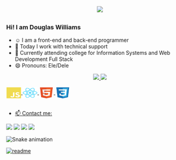 <h1 align="center">
<img src="https://readme-typing-svg.herokuapp.com/?font=Righteous&size=35&center=true&vCenter=true&width=500&height=70&duration=4000&lines=Seja+bem+vindo!;" />
</h1>

### Hi! I am Douglas Williams

- :relaxed: I am a front-end and back-end programmer
- 🔭 Today I work with technical support
- 🌱 Currently attending college for Information Systems and Web Development Full Stack
- 😄 Pronouns: Ele/Dele

<div align="center">
  <a href="https://github.com/DouglasWilliams10">
  <img width="47%" src="https://github-readme-stats.vercel.app/api?username=DouglasWilliams10&show_icons=true&theme=radical&include_all_commits=true&count_private=true"/>
  <img width="42%" src="https://github-readme-stats.vercel.app/api/top-langs/?username=DouglasWilliams10&layout=compact&langs_count=7&theme=radical"/>
</div>

<div style="display: inline_block"><br>
  <img align="center" alt="Douglas-Js" height="30" width="40" src="https://raw.githubusercontent.com/devicons/devicon/master/icons/javascript/javascript-plain.svg">
  <img align="center" alt="Douglas-React" height="30" width="40" src="https://raw.githubusercontent.com/devicons/devicon/master/icons/react/react-original.svg">
  <img align="center" alt="Douglas-HTML" height="30" width="40" src="https://raw.githubusercontent.com/devicons/devicon/master/icons/html5/html5-original.svg">
  <img align="center" alt="Douglas-CSS" height="30" width="40" src="https://raw.githubusercontent.com/devicons/devicon/master/icons/css3/css3-original.svg">
</div>

##
- 📫 Contact me:
<div> 
  <a href="https://www.instagram.com/_douglaswilliams/" target="_blank"><img src="https://img.shields.io/badge/-Instagram-%23E4405F?style=for-the-badge&logo=instagram&logoColor=white" target="_blank"></a>
  <a href = "mailto:douglaswilliams.develop@outlook.com"><img src="https://img.shields.io/badge/-Gmail-%23333?style=for-the-badge&logo=gmail&logoColor=white" target="_blank"></a>
  <a href="https://www.linkedin.com/in/douglaswilliamssp/" target="_blank"><img src="https://img.shields.io/badge/-LinkedIn-%230077B5?style=for-the-badge&logo=linkedin&logoColor=white" target="_blank"></a> 
  <a href="https://api.whatsapp.com/send/?phone=5547997797452&text&type=phone_number&app_absent=0" target="_blank"><img src="https://img.shields.io/badge/WhatsApp-25D366?style=for-the-badge&logo=whatsapp&logoColor=white" target="_blank"></a> 
</div>

  ![Snake animation](https://github.com/DouglasWilliams10/DouglasWilliams10/blob/output/github-contribution-grid-snake.svg)

 [![readme](https://github-readme-stats.vercel.app/api/pin?username=DouglasWilliams10&repo=DouglasWilliams10&theme=react)](https://github.com/DouglasWilliams10/DouglasWilliams10)

